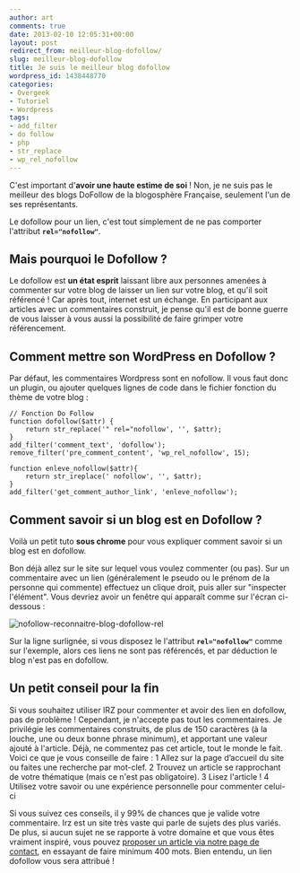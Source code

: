 ```yaml
---
author: art
comments: true
date: 2013-02-10 12:05:31+00:00
layout: post
redirect_from: meilleur-blog-dofollow/
slug: meilleur-blog-dofollow
title: Je suis le meilleur blog dofollow
wordpress_id: 1438448770
categories:
- Overgeek
- Tutoriel
- Wordpress
tags:
- add_filter
- do follow
- php
- str_replace
- wp_rel_nofollow
---
```


C'est important d'**avoir une haute estime de soi** ! Non, je ne suis pas le meilleur des blogs DoFollow de la blogosphère Française, seulement l'un de ses représentants.

Le dofollow pour un lien, c'est tout simplement de ne pas comporter l'attribut **`rel="nofollow"`**.



## Mais pourquoi le Dofollow ?



Le dofollow est **un état esprit** laissant libre aux personnes amenées à commenter sur votre blog de laisser un lien sur votre blog, et qu'il soit référencé ! Car après tout, internet est un échange. En participant aux articles avec un commentaires construit, je pense qu'il est de bonne guerre de vous laisser à vous aussi la possibilité de faire grimper votre référencement.



## Comment mettre son WordPress en Dofollow ?



Par défaut, les commentaires Wordpress sont en nofollow. Il vous faut donc un plugin, ou ajouter quelques lignes de code dans le fichier fonction du thème de votre blog :



    // Fonction Do Follow
    function dofollow($attr) {
        return str_replace('" rel="nofollow', '', $attr);
    }
    add_filter('comment_text', 'dofollow');
    remove_filter('pre_comment_content', 'wp_rel_nofollow', 15);

    function enleve_nofollow($attr){
        return str_ireplace(' nofollow', '', $attr);
    }
    add_filter('get_comment_author_link', 'enleve_nofollow');





## Comment savoir si un blog est en Dofollow ?



Voilà un petit tuto **sous chrome** pour vous expliquer comment savoir si un blog est en dofollow.

Bon déjà allez sur le site sur lequel vous voulez commenter (ou pas). Sur un commentaire avec un lien (généralement le pseudo ou le prénom de la personne qui commente) effectuez un clique droit, puis aller sur "inspecter l'élément". Vous devriez avoir un fenêtre qui apparaît comme sur l'écran ci-dessous :

<img alt="nofollow-reconnaitre-blog-dofollow-rel" data-src="https://static.irz.fr/2013/02/nofollow-reconnaitre-blog-dofollow-rel.png" src="https://static.irz.fr/thumb.php?size=<100&crop=0&src=https://static.irz.fr/2013/02/nofollow-reconnaitre-blog-dofollow-rel.png" />

Sur la ligne surlignée, si vous disposez le l'attribut **`rel="nofollow"`** comme sur l'exemple, alors ces liens ne sont pas référencés, et par déduction le blog n'est pas en dofollow.



## Un petit conseil pour la fin



Si vous souhaitez utiliser IRZ pour commenter et avoir des lien en dofollow, pas de problème ! Cependant, je n'accepte pas tout les commentaires. Je privilégie les commentaires construits, de plus de 150 caractères (à la louche, une ou deux bonne phrase minimum), et apportant une valeur ajouté à l'article. Déjà, ne commentez pas cet article, tout le monde le fait. Voici ce que je vous conseille de faire :
1 Allez sur la page d’accueil du site ou faites une recherche par mot-clef.
2 Trouvez un article se rapprochant de votre thématique (mais ce n'est pas obligatoire).
3 Lisez l'article !
4 Utilisez votre savoir ou une expérience personnelle pour commenter celui-ci



Si vous suivez ces conseils, il y 99% de chances que je valide votre commentaire. Irz est un site très vaste qui parle de sujets des plus variés. De plus, si aucun sujet ne se rapporte à votre domaine et que vous êtes vraiment inspiré, vous pouvez [proposer un article via notre page de contact](https://irz.fr/contact), en essayant de faire minimum 400 mots. Bien entendu, un lien dofollow vous sera attribué !
